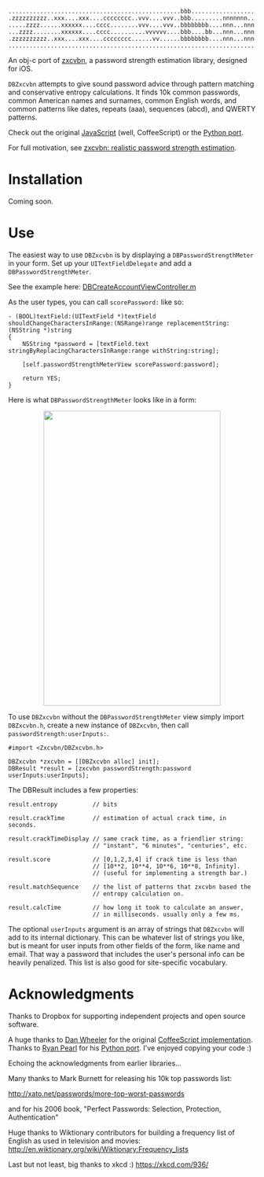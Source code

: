 ```
.................................................bbb....................
.zzzzzzzzzz..xxx....xxx....cccccccc..vvv....vvv..bbb.........nnnnnnn....
.....zzzz......xxxxxx....cccc........vvv....vvv..bbbbbbbb....nnn...nnn..
...zzzz........xxxxxx....cccc..........vvvvvv....bbb....bb...nnn...nnn..
.zzzzzzzzzz..xxx....xxx....cccccccc......vv......bbbbbbbb....nnn...nnn..
........................................................................
```

An obj-c port of [zxcvbn](https://github.com/dropbox/zxcvbn), a password strength estimation library, designed for iOS.

`DBZxcvbn` attempts to give sound password advice through pattern matching
and conservative entropy calculations. It finds 10k common passwords,
common American names and surnames, common English words, and common
patterns like dates, repeats (aaa), sequences (abcd), and QWERTY
patterns.

Check out the original [JavaScript](https://github.com/dropbox/zxcvbn) (well, CoffeeScript) or the [Python port](https://github.com/dropbox/python-zxcvbn).

For full motivation, see [zxcvbn: realistic password strength estimation](https://blogs.dropbox.com/tech/2012/04/zxcvbn-realistic-password-strength-estimation/).

# Installation

Coming soon.

# Use

The easiest way to use `DBZxcvbn` is by displaying a `DBPasswordStrengthMeter` in your form. Set up your `UITextFieldDelegate` and add a `DBPasswordStrengthMeter`.

See the example here: [DBCreateAccountViewController.m](https://github.com/dropbox/zxcvbn-ios/blob/master/Example/DBCreateAccountViewController.m)

As the user types, you can call `scorePassword:` like so:
``` objc
- (BOOL)textField:(UITextField *)textField shouldChangeCharactersInRange:(NSRange)range replacementString:(NSString *)string
{
    NSString *password = [textField.text stringByReplacingCharactersInRange:range withString:string];

    [self.passwordStrengthMeterView scorePassword:password];

    return YES;
}
```

Here is what `DBPasswordStrengthMeter` looks like in a form:

<p align="center">
    <img src="https://raw.githubusercontent.com/dropbox/zxcvbn-ios/master/zxcvbn-example.png" width="360" height="600" />
</p>

To use `DBZxcvbn` without the `DBPasswordStrengthMeter` view simply import `DBZxcvbn.h`, create a new instance of `DBZxcvbn`, then call `passwordStrength:userInputs:`.

``` objc
#import <Zxcvbn/DBZxcvbn.h>

DBZxcvbn *zxcvbn = [[DBZxcvbn alloc] init];
DBResult *result = [zxcvbn passwordStrength:password userInputs:userInputs];
```

The DBResult includes a few properties:

``` objc
result.entropy          // bits

result.crackTime        // estimation of actual crack time, in seconds.

result.crackTimeDisplay // same crack time, as a friendlier string:
                        // "instant", "6 minutes", "centuries", etc.

result.score            // [0,1,2,3,4] if crack time is less than
                        // [10**2, 10**4, 10**6, 10**8, Infinity].
                        // (useful for implementing a strength bar.)

result.matchSequence    // the list of patterns that zxcvbn based the
                        // entropy calculation on.

result.calcTime         // how long it took to calculate an answer,
                        // in milliseconds. usually only a few ms.
````

The optional `userInputs` argument is an array of strings that `DBZxcvbn`
will add to its internal dictionary. This can be whatever list of
strings you like, but is meant for user inputs from other fields of the
form, like name and email. That way a password that includes the user's
personal info can be heavily penalized. This list is also good for
site-specific vocabulary.

# Acknowledgments

Thanks to Dropbox for supporting independent projects and open source software.

A huge thanks to [Dan Wheeler](https://github.com/lowe) for the original [CoffeeScript implementation](https://github.com/dropbox/zxcvbn). Thanks to [Ryan Pearl](https://github.com/dropbox/python-zxcvbn) for his [Python port](). I've enjoyed copying your code :)

Echoing the acknowledgments from earlier libraries...

Many thanks to Mark Burnett for releasing his 10k top passwords list:

http://xato.net/passwords/more-top-worst-passwords

and for his 2006 book,
"Perfect Passwords: Selection, Protection, Authentication"

Huge thanks to Wiktionary contributors for building a frequency list
of English as used in television and movies:
http://en.wiktionary.org/wiki/Wiktionary:Frequency_lists

Last but not least, big thanks to xkcd :)
https://xkcd.com/936/


